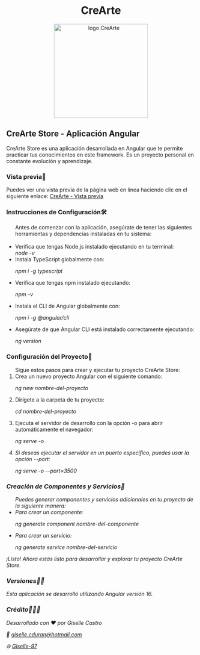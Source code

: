 <h1 align="center">CreArte</h1>

<p align="center">
  <img src="https://github.com/Giselle-97/CreArte-Store/assets/131615505/01799f72-bd17-499e-b0e0-158c964b4cdb" alt="logo CreArte" width="250px">
</p>

<h2>CreArte Store - Aplicación Angular</h2>
CreArte Store es una aplicación desarrollada en Angular que te permite practicar tus conocimientos en este framework. Es un proyecto personal en constante evolución y aprendizaje.

<h3>Vista previa👀</h3>
Puedes ver una vista previa de la página web en línea haciendo clic en el siguiente enlace:
<a href="https://giselle-97.github.io/CreArte-Store/">CreArte - Vista previa</a>

<h3>Instrucciones de Configuración🛠️</h3>
<ul>Antes de comenzar con la aplicación, asegúrate de tener las siguientes herramientas y dependencias instaladas en tu sistema:
</br></br>
<li>Verifica que tengas Node.js instalado ejecutando en tu terminal:</br>
  <i>node -v</i></li>

<li>Instala TypeScript globalmente con:
  
  <i>npm i -g typescript</i></li>

<li>Verifica que tengas npm instalado ejecutando:
  
<i>npm -v</i></li>

<li>Instala el CLI de Angular globalmente con:
  
<i>npm i -g @angular/cli</i></li>

<li>Asegúrate de que Angular CLI está instalado correctamente ejecutando:
  
  <i>ng version</i></li>
</ul>

<h3>Configuración del Proyecto🚀</h3>
<ol>Sigue estos pasos para crear y ejecutar tu proyecto CreArte Store:

<li>Crea un nuevo proyecto Angular con el siguiente comando:
  
<i>ng new nombre-del-proyecto</i></li>

<li>Dirígete a la carpeta de tu proyecto:
  
<i>cd nombre-del-proyecto</i></li>

<li>Ejecuta el servidor de desarrollo con la opción -o para abrir automáticamente el navegador:
  
<i>ng serve -o<i></li>

<li>Si deseas ejecutar el servidor en un puerto específico, puedes usar la opción --port:
  
<i>ng serve -o --port=3500<i></li>
</ol>
  
<h3>Creación de Componentes y Servicios🧩</h3>
<ul>Puedes generar componentes y servicios adicionales en tu proyecto de la siguiente manera:

<li>Para crear un componente:
  
ng generate component nombre-del-componente</li>

<li>Para crear un servicio:
  
ng generate service nombre-del-servicio</li>
</ul>
<p>¡Listo! Ahora estás listo para desarrollar y explorar tu proyecto CreArte Store.</p>

<h3>Versiones🧙‍♂️</h3>
<p>Esta aplicación se desarrolló utilizando Angular versión 16.</p>

<h3>Crédito🙋🏻‍♀️</h3>
Desarrollado con ❤️ por Giselle Castro

📩 [giselle.cduran@hotmail.com](mailto:giselle.cduran@hotmail.com)

🌐 [Giselle-97](https://github.com/Giselle-97)
